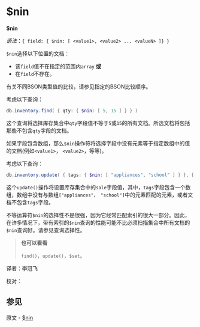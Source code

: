 # [ ](#)$nin

[]()

**$nin**

*语法*：`{ field: { $nin: [ <value1>, <value2> ... <valueN> ]} }`

`$nin`选择以下位置的文档：

- 该`field`值不在指定的范围内`array` **或**
- 在`field`不存在。

有关不同BSON类型值的比较，请参见指定的BSON比较顺序。

考虑以下查询：

```powershell
db.inventory.find( { qty: { $nin: [ 5, 15 ] } } )
```

这个查询将选择库存集合中`qty`字段值不等于`5`或`15`的所有文档。所选文档将包括那些不包含`qty`字段的文档。

如果字段包含数组，那么`$nin`操作符将选择字段中没有元素等于指定数组中的值的文档(例如`<value1>`， `<value2>`，等等)。

考虑以下查询：

```powershell
db.inventory.update( { tags: { $nin: [ "appliances", "school" ] } }, { $set: { sale: false } } )
```

这个`update()`操作将设置库存集合中的`sale`字段值，其中，`tags`字段包含一个数组，数组中没有与数组`["appliances"， "school"]`中的元素匹配的元素，或者文档不包含`tags`字段。

不等运算符`$nin`的选择性不是很强，因为它经常匹配索引的很大一部分。因此，在许多情况下，带有索引的`$nin`查询的性能可能不比必须扫描集合中所有文档的`$nin`查询好。请参见查询选择性。

> **也可以看看**
>
> `find()`，`update()`，`$set`。



译者：李冠飞

校对：

## 参见

原文 - [$nin]( https://docs.mongodb.com/manual/reference/operator/query/nin/ )


